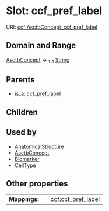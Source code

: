 
# Slot: ccf_pref_label




URI: [ccf:AsctbConcept_ccf_pref_label](http://purl.org/ccf/AsctbConcept_ccf_pref_label)


## Domain and Range

[AsctbConcept](AsctbConcept.md) &#8594;  <sub>1..1</sub> [String](types/String.md)

## Parents

 *  is_a: [ccf_pref_label](ccf_pref_label.md)

## Children


## Used by

 * [AnatomicalStructure](AnatomicalStructure.md)
 * [AsctbConcept](AsctbConcept.md)
 * [Biomarker](Biomarker.md)
 * [CellType](CellType.md)

## Other properties

|  |  |  |
| --- | --- | --- |
| **Mappings:** | | ccf:ccf_pref_label |

